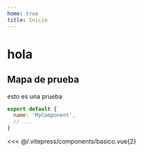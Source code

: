 ```yaml
---
home: true
title: Inicio
---
```


<script setup>
import basico from "./.vitepress/components/basico.vue";
</script>

# hola

## Mapa de prueba

esto es una prueba

```js
export default {
  name: 'MyComponent',
  // ...
}
```

<basico />

<<< @/.vitepress/components/basico.vue{2}

<style lang="sass">
</style>
